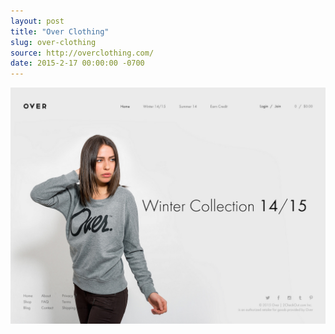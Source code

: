 ```yaml
---
layout: post
title: "Over Clothing"
slug: over-clothing
source: http://overclothing.com/
date: 2015-2-17 00:00:00 -0700
---
```


<img src="/screenshots/over-clothing.jpg">
